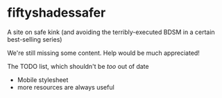 # fiftyshadessafer
A site on safe kink (and avoiding the terribly-executed BDSM in a certain best-selling series)

We're still missing some content.  Help would be much appreciated!

The TODO list, which shouldn't be *too* out of date

- Mobile stylesheet
- more resources are always useful
